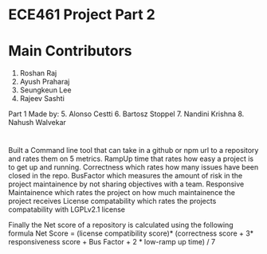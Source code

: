 # ECE461 Project Part 2

# Main Contributors
1. Roshan Raj
2. Ayush Praharaj
3. Seungkeun Lee
4. Rajeev Sashti

Part 1 Made by:
5. Alonso Cestti
6. Bartosz Stoppel
7. Nandini Krishna
8. Nahush Walvekar

# 
Built a Command line tool that can take in a github or npm url to a repository and rates them on 5 metrics. 
RampUp time that rates how easy a project is to get up and running.
Correctness which rates how many issues have been closed in the repo.
BusFactor which measures the amount of risk in the project maintainence by not sharing objectives with a team.
Responsive Maintainence which rates the project on how much maintainence the project receives
License compatability which rates the projects compatability with LGPLv2.1 license

Finally the Net score of a repository is calculated using the following formula Net Score = (license compatibility score)* (correctness score + 3* responsiveness score + Bus Factor + 2 * low-ramp up time) / 7
